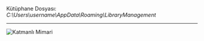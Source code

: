 Kütüphane Dosyası: *C:\Users\username\AppData\Roaming\LibraryManagement*
<hr>

![Katmanlı Mimari](https://github.com/seaque/LibraryManagement/blob/main/img/Katmanl%C4%B1Mimari.png)
